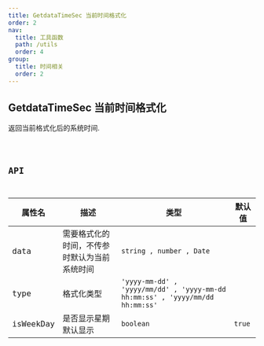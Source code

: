 ```yaml
---
title: GetdataTimeSec 当前时间格式化
order: 2
nav:
  title: 工具函数
  path: /utils
  order: 4
group:
  title: 时间相关
  order: 2
---
```


## GetdataTimeSec 当前时间格式化

返回当前格式化后的系统时间.

<code src='./demos/index.tsx'>

## API

| 属性名 | 描述 | 类型 | 默认值 |
| --- | --- | --- | --- |
| data | 需要格式化的时间，不传参时默认为当前系统时间 | `string , number , Date` |  |
| type | 格式化类型 | `'yyyy-mm-dd' , 'yyyy/mm/dd' , 'yyyy-mm-dd hh:mm:ss' , 'yyyy/mm/dd hh:mm:ss'` |  |
| isWeekDay | 是否显示星期 默认显示 | `boolean` | `true` |
